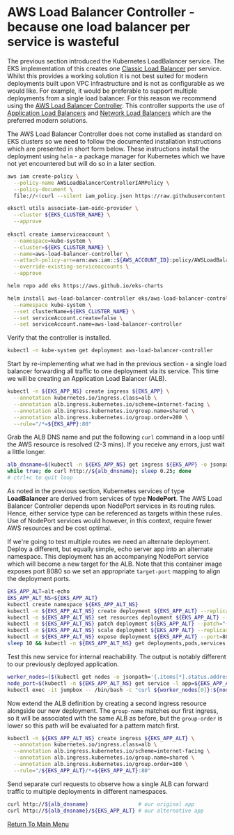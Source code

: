 # AWS Load Balancer Controller - because one load balancer per service is wasteful

The previous section introduced the Kubernetes LoadBalancer service.
The EKS implementation of this creates one [Classic Load Balancer](https://aws.amazon.com/elasticloadbalancing/classic-load-balancer/) per service.
Whilst this provides a working solution it is not best suited for modern deployments built upon VPC infrastructure and is not as configurable as we would like.
For example, it would be preferable to support multiple deployments from a single load balancer.
For this reason we recommend using the [AWS Load Balancer Controller](https://docs.aws.amazon.com/eks/latest/userguide/aws-load-balancer-controller.html).
This controller supports the use of [Application Load Balancers](https://aws.amazon.com/elasticloadbalancing/application-load-balancer/) and [Network Load Balancers](https://aws.amazon.com/elasticloadbalancing/network-load-balancer/) which are the preferred modern solutions.

The AWS Load Balancer Controller does not come installed as standard on EKS clusters so we need to follow the documented installation instructions which are presented in short form below.
These instructions install the deployment using `helm` - a package manager for Kubernetes which we have not yet encountered but will do so in a later section.
```bash
aws iam create-policy \
  --policy-name AWSLoadBalancerControllerIAMPolicy \
  --policy-document \
  file://<(curl --silent iam_policy.json https://raw.githubusercontent.com/kubernetes-sigs/aws-load-balancer-controller/v2.2.0/docs/install/iam_policy.json)

eksctl utils associate-iam-oidc-provider \
  --cluster ${EKS_CLUSTER_NAME} \
  --approve
  
eksctl create iamserviceaccount \
  --namespace=kube-system \
  --cluster=${EKS_CLUSTER_NAME} \
  --name=aws-load-balancer-controller \
  --attach-policy-arn=arn:aws:iam::${AWS_ACCOUNT_ID}:policy/AWSLoadBalancerControllerIAMPolicy \
  --override-existing-serviceaccounts \
  --approve

helm repo add eks https://aws.github.io/eks-charts

helm install aws-load-balancer-controller eks/aws-load-balancer-controller \
  --namespace kube-system \
  --set clusterName=${EKS_CLUSTER_NAME} \
  --set serviceAccount.create=false \
  --set serviceAccount.name=aws-load-balancer-controller
```

Verify that the controller is installed.
```bash
kubectl -n kube-system get deployment aws-load-balancer-controller
```

Start by re-implementing what we had in the previous section - a single load balancer forwarding all traffic to one deployment via its service.
This time we will be creating an Application Load Balancer (ALB).
```bash
kubectl -n ${EKS_APP_NS} create ingress ${EKS_APP} \
  --annotation kubernetes.io/ingress.class=alb \
  --annotation alb.ingress.kubernetes.io/scheme=internet-facing \
  --annotation alb.ingress.kubernetes.io/group.name=shared \
  --annotation alb.ingress.kubernetes.io/group.order=200 \
  --rule="/*=${EKS_APP}:80"
```

Grab the ALB DNS name and put the following `curl` command in a loop until the AWS resource is resolved (2-3 mins).
If you receive any errors, just wait a little longer.
```bash
alb_dnsname=$(kubectl -n ${EKS_APP_NS} get ingress ${EKS_APP} -o jsonpath='{.status.loadBalancer.ingress[0].hostname}')
while true; do curl http://${alb_dnsname}; sleep 0.25; done
# ctrl+c to quit loop
```

As noted in the previous section, Kubernetes services of type **LoadBalancer** are derived from services of type **NodePort**.
The AWS Load Balancer Controller depends upon NodePort services in its routing rules.
Hence, either service type can be referenced as targets within these rules.
Use of NodePort services would however, in this context, require fewer AWS resources and be cost optimal.

If we're going to test multiple routes we need an alternate deployment.
Deploy a different, but equally simple, echo server app into an alternate namespace.
This deployment has an accompanying NodePort service which will become a new target for the ALB.
Note that this container image exposes port 8080 so we set an appropriate `target-port` mapping to align the deployment ports.
```bash
EKS_APP_ALT=alt-echo
EKS_APP_ALT_NS=${EKS_APP_ALT}
kubectl create namespace ${EKS_APP_ALT_NS}
kubectl -n ${EKS_APP_ALT_NS} create deployment ${EKS_APP_ALT} --replicas 0 --image gcr.io/google_containers/echoserver:1.10 # begin with zero replicas
kubectl -n ${EKS_APP_ALT_NS} set resources deployment ${EKS_APP_ALT} --requests=cpu=200m,memory=200Mi                       # right-size the pods
kubectl -n ${EKS_APP_ALT_NS} patch deployment ${EKS_APP_ALT} --patch="{\"spec\":{\"template\":{\"spec\":{\"containers\":[{\"name\":\"${EKS_APP_ALT}\",\"imagePullPolicy\":\"Always\"}]}}}}"
kubectl -n ${EKS_APP_ALT_NS} scale deployment ${EKS_APP_ALT} --replicas 1
kubectl -n ${EKS_APP_ALT_NS} expose deployment ${EKS_APP_ALT} --port=80 --target-port=8080 --type=NodePort                  # echoserver uses port 8080 internally
sleep 10 && kubectl -n ${EKS_APP_ALT_NS} get deployments,pods,services -o wide
```

Test this new service for internal reachability.
The output is notably different to our previously deployed application.
```bash
worker_nodes=($(kubectl get nodes -o jsonpath='{.items[*].status.addresses[?(@.type=="InternalIP")].address}'))
node_port=$(kubectl -n ${EKS_APP_ALT_NS} get service -l app=${EKS_APP_ALT} -o jsonpath='{.items[0].spec.ports[0].nodePort}')
kubectl exec -it jumpbox -- /bin/bash -c "curl ${worker_nodes[0]}:${node_port}"
```

Now extend the ALB definition by creating a second ingress resource alongside our new deployment.
The `group-name` matches our first ingress, so it will be associated with the same ALB as before, but the `group-order` is lower so this path will be evaluated for a pattern match first.
```bash
kubectl -n ${EKS_APP_ALT_NS} create ingress ${EKS_APP_ALT} \
  --annotation kubernetes.io/ingress.class=alb \
  --annotation alb.ingress.kubernetes.io/scheme=internet-facing \
  --annotation alb.ingress.kubernetes.io/group.name=shared \
  --annotation alb.ingress.kubernetes.io/group.order=100 \
  --rule="/${EKS_APP_ALT}/*=${EKS_APP_ALT}:80"
```

Send separate curl requests to observe how a single ALB can forward traffic to multiple deployments in different namespaces.
```bash
curl http://${alb_dnsname}                # our original app
curl http://${alb_dnsname}/${EKS_APP_ALT} # our alternative app
```

[Return To Main Menu](/README.md)
